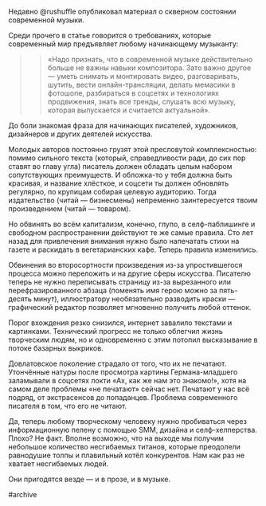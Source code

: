 
Недавно @rushuffle опубликовал материал о скверном состоянии современной музыки. 

Среди прочего в статье говорится о требованиях, которые современный мир предъявляет любому начинающему музыканту:

> > «Надо признать, что в современной музыке действительно больше не важны навыки композитора. Зато важно другое — уметь снимать и монтировать видео, разговаривать, шутить, вести онлайн-трансляции, делать мемасики в фотошопе, разбираться в соцсетях и технологиях продвижения, знать все тренды, слушать всю музыку, которая выпускается и считается актуальной».

До боли знакомая фраза для начинающих писателей, художников, дизайнеров и других деятелей искусства.

Молодых авторов постоянно грузят этой пресловутой комплексностью: помимо сильного текста (который, справедливости ради, до сих пор ставят во главу угла) писатель должен обладать целым набором сопутствующих преимуществ. И обложка-то у тебя должна быть красивая, и название хлёсткое, и соцсети ты должен обновлять регулярно, по крупицам собирая целевую аудиторию. Тогда издательство (читай — бизнесмены) непременно заинтересуется твоим произведением (читай — товаром).

Но обвинять во всём капитализм, конечно, глупо, в селф-паблишинге и свободном распространении действуют те же самые правила. Сто лет назад для привлечения внимания нужно было напечатать стихи на газете и раскидать в вегетарианских кафе. Теперь правила изменились.

Обвинения во второсортности произведения из-за упростившегося процесса можно переложить и на другие сферы искусства. Писателю теперь не нужно переписывать страницу из-за вырезанного или перефразированного абзаца (поменять имя герою можно за пять-десять минут), иллюстратору необязательно разводить краски — графический редактор позволяет мгновенно получить любой оттенок. 

Порог вхождения резко снизился, интернет завалило текстами и картинками. Технический прогресс не только облегчил жизнь творческим людям, но и одновременно с этим потопил высказывание в потоке базарных выкриков.

Довлатовское поколение страдало от того, что их не печатают. Утончённые натуры после просмотра картины Германа-младшего заламывали в соцсетях локти «Ах, как же нам это знакомо!», хотя на самом деле проблемы «не печатают» сейчас нет. Печатают у нас всё подряд, от экстрасенсов до попаданцев. Проблема современного писателя в том, что его не читают.

Да, теперь любому творческому человеку нужно пробиваться через информационную пелену с помощью SMM, дизайна и селф-хелперства. Плохо? Не факт. Вполне возможно, что на выходе мы получим небольшое количество несгибаемых титанов, которые преодолели равнодушие толпы и плавильный котёл конкурентов. Нам как раз не хватает несгибаемых людей. 

Они пригодятся везде — и в прозе, и в музыке.

#archive